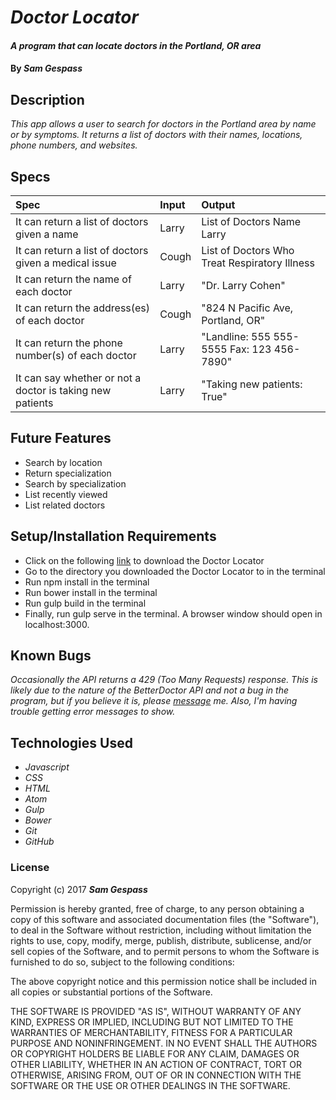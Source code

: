 # _Doctor Locator_

#### _A program that can locate doctors in the Portland, OR area_

#### By _**Sam Gespass**_

## Description

_This app allows a user to search for doctors in the Portland area by name or by symptoms. It returns a list of doctors with their names, locations, phone numbers, and websites._

## Specs

| Spec | Input | Output |
| :-------------     | :------------- | :------------- |
| It can return a list of doctors given a name | Larry | List of Doctors Name Larry |
| It can return a list of doctors given a medical issue | Cough | List of Doctors Who Treat Respiratory Illness |
| It can return the name of each doctor | Larry | "Dr. Larry Cohen" |
| It can return the address(es) of each doctor | Cough | "824 N Pacific Ave, Portland, OR" |
| It can return the phone number(s) of each doctor | Larry | "Landline: 555 555-5555 Fax: 123 456-7890" |
| It can say whether or not a doctor is taking new patients | Larry | "Taking new patients: True" |

## Future Features

* Search by location
* Return specialization
* Search by specialization
* List recently viewed
* List related doctors

## Setup/Installation Requirements

* Click on the following [link](https://github.com/darthtoad/doctor-locator) to download the Doctor Locator
* Go to the directory you downloaded the Doctor Locator to in the terminal
* Run npm install in the terminal
* Run bower install in the terminal
* Run gulp build in the terminal
* Finally, run gulp serve in the terminal. A browser window should open in localhost:3000.

## Known Bugs

_Occasionally the API returns a 429 (Too Many Requests) response. This is likely due to the nature of the BetterDoctor API and not a bug in the program, but if you believe it is, please [message](mailto:darth.toad@gmail.com) me. Also, I'm having trouble getting error messages to show._

## Technologies Used

* _Javascript_
* _CSS_
* _HTML_
* _Atom_
* _Gulp_
* _Bower_
* _Git_
* _GitHub_

### License

Copyright (c) 2017 ****_Sam Gespass_****

Permission is hereby granted, free of charge, to any person obtaining a copy of this software and associated documentation files (the "Software"), to deal in the Software without restriction, including without limitation the rights to use, copy, modify, merge, publish, distribute, sublicense, and/or sell copies of the Software, and to permit persons to whom the Software is furnished to do so, subject to the following conditions:

The above copyright notice and this permission notice shall be included in all copies or substantial portions of the Software.

THE SOFTWARE IS PROVIDED "AS IS", WITHOUT WARRANTY OF ANY KIND, EXPRESS OR IMPLIED, INCLUDING BUT NOT LIMITED TO THE WARRANTIES OF MERCHANTABILITY, FITNESS FOR A PARTICULAR PURPOSE AND NONINFRINGEMENT. IN NO EVENT SHALL THE AUTHORS OR COPYRIGHT HOLDERS BE LIABLE FOR ANY CLAIM, DAMAGES OR OTHER LIABILITY, WHETHER IN AN ACTION OF CONTRACT, TORT OR OTHERWISE, ARISING FROM, OUT OF OR IN CONNECTION WITH THE SOFTWARE OR THE USE OR OTHER DEALINGS IN THE SOFTWARE.
